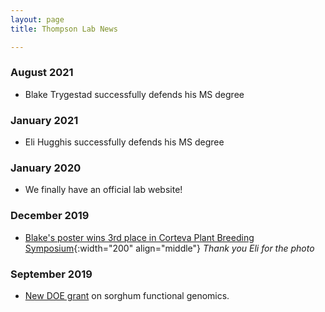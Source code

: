 ```yaml
---
layout: page
title: Thompson Lab News

---
```


### August 2021

* Blake Trygestad successfully defends his MS degree

### January 2021

* Eli Hugghis successfully defends his MS degree

### January 2020

* We finally have an official lab website!

### December 2019

* [Blake's poster wins 3rd place in Corteva Plant Breeding Symposium](/images/News_Images/december2019blake.jpg){:width="200" align="middle"}
*Thank you Eli for the photo*

### September 2019

* [New DOE grant](https://www.canr.msu.edu/news/msu-researchers-part-of-2-7-million-project-funded-by-department-of-energy) on sorghum functional genomics.


